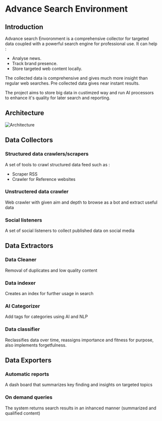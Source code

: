 # Advance Search Environment

## Introduction
Advance search Envoronment is a comprehensive collector for targeted data coupled with a powerful search engine for professional use. It can help :
- Analyse news.
- Track brand presence. 
- Store targeted web content locally. 

The collected data is comprehensive and gives much more insight than regular web searches. Pre collected data gives near instant results.

The project aims to store big data in custimzed way and run AI processors to enhance it's quality for later search and reporting.  

## Architecture
![Architecture](http://www.mederp.net/projects/ase/ase_architecture.png)


## Data Collectors

### Structured data crawlers/scrapers
A set of tools to crawl structured data feed such as :
- Scraper RSS
- Crawler for Reference websites 

### Unstructered data crawler
Web crawler with given aim and depth to browse as a bot and extract useful data 

### Social listeners
A set of social listeners to collect published data on social media


## Data Extractors

### Data Cleaner
Removal of duplicates and low quality content

### Data indexer
Creates an index for further usage in search

### AI Categorizer
Add tags for categories using AI and NLP

### Data classifier
Reclassifies data over time, reassigns importance and fitness for purpose, also implements forgetfulness.

## Data Exporters

### Automatic reports
A dash board that summarizes key finding and insights on targeted topics

### On demand queries
The system returns search results in an inhanced manner (summarized and qualified content)

